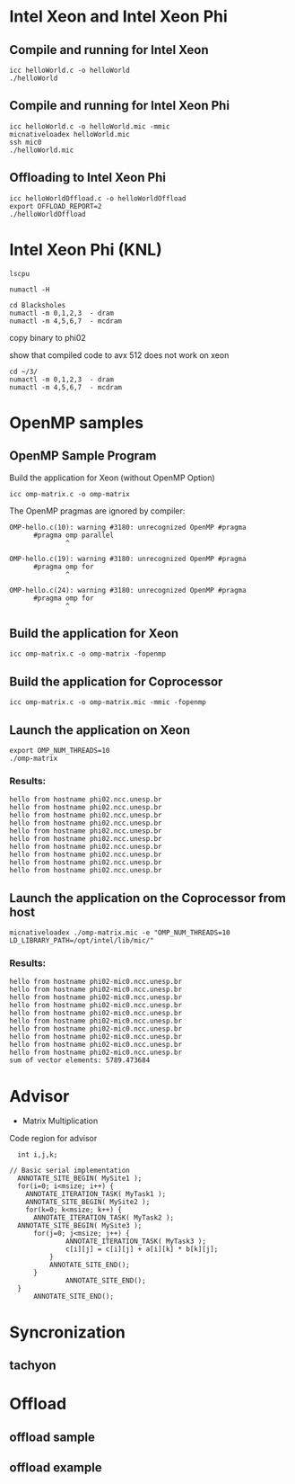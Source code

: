 # Intel Xeon and Intel Xeon Phi

## Compile and running for Intel Xeon

```
icc helloWorld.c -o helloWorld
./helloWorld
```

## Compile and running for Intel Xeon Phi

```
icc helloWorld.c -o helloWorld.mic -mmic
micnativeloadex helloWorld.mic
ssh mic0 
./helloWorld.mic
```

## Offloading to Intel Xeon Phi

```
icc helloWorldOffload.c -o helloWorldOffload
export OFFLOAD_REPORT=2
./helloWorldOffload
```

# Intel Xeon Phi (KNL)

```
lscpu
```

```
numactl -H
```

```
cd Blacksholes
numactl -m 0,1,2,3  - dram
numactl -m 4,5,6,7  - mcdram
```

copy binary to phi02

show that compiled code to avx 512 does not work on xeon

```
cd ~/3/
numactl -m 0,1,2,3  - dram
numactl -m 4,5,6,7  - mcdram
```

# OpenMP samples

## OpenMP Sample Program

Build the application for Xeon (without OpenMP Option)
```
icc omp-matrix.c -o omp-matrix
```

The OpenMP pragmas are ignored by compiler:
```
OMP-hello.c(10): warning #3180: unrecognized OpenMP #pragma
      #pragma omp parallel
              ^

OMP-hello.c(19): warning #3180: unrecognized OpenMP #pragma
      #pragma omp for
              ^

OMP-hello.c(24): warning #3180: unrecognized OpenMP #pragma
      #pragma omp for
              ^
```

## Build the application for Xeon
```
icc omp-matrix.c -o omp-matrix -fopenmp
```

## Build the application for Coprocessor
```
icc omp-matrix.c -o omp-matrix.mic -mmic -fopenmp
```

## Launch the application on Xeon
```
export OMP_NUM_THREADS=10
./omp-matrix
```

### Results:

```
hello from hostname phi02.ncc.unesp.br
hello from hostname phi02.ncc.unesp.br
hello from hostname phi02.ncc.unesp.br
hello from hostname phi02.ncc.unesp.br
hello from hostname phi02.ncc.unesp.br
hello from hostname phi02.ncc.unesp.br
hello from hostname phi02.ncc.unesp.br
hello from hostname phi02.ncc.unesp.br
hello from hostname phi02.ncc.unesp.br
hello from hostname phi02.ncc.unesp.br
```

## Launch the application on the Coprocessor from host
```
micnativeloadex ./omp-matrix.mic -e "OMP_NUM_THREADS=10 LD_LIBRARY_PATH=/opt/intel/lib/mic/"

```

### Results:

```
hello from hostname phi02-mic0.ncc.unesp.br
hello from hostname phi02-mic0.ncc.unesp.br
hello from hostname phi02-mic0.ncc.unesp.br
hello from hostname phi02-mic0.ncc.unesp.br
hello from hostname phi02-mic0.ncc.unesp.br
hello from hostname phi02-mic0.ncc.unesp.br
hello from hostname phi02-mic0.ncc.unesp.br
hello from hostname phi02-mic0.ncc.unesp.br
hello from hostname phi02-mic0.ncc.unesp.br
hello from hostname phi02-mic0.ncc.unesp.br
sum of vector elements: 5789.473684
```

# Advisor

  * Matrix Multiplication
  
  Code region for advisor
  ```
  	int i,j,k;

// Basic serial implementation
    ANNOTATE_SITE_BEGIN( MySite1 );
    for(i=0; i<msize; i++) {
      ANNOTATE_ITERATION_TASK( MyTask1 );
      ANNOTATE_SITE_BEGIN( MySite2 );
      for(k=0; k<msize; k++) {
        ANNOTATE_ITERATION_TASK( MyTask2 );
	ANNOTATE_SITE_BEGIN( MySite3 );
        for(j=0; j<msize; j++) {
				ANNOTATE_ITERATION_TASK( MyTask3 );
				c[i][j] = c[i][j] + a[i][k] * b[k][j];
			}
			ANNOTATE_SITE_END();
		}
                ANNOTATE_SITE_END();
	} 
        ANNOTATE_SITE_END();
  ```
 

# Syncronization
## tachyon

# Offload
## offload sample
## offload example
